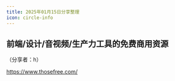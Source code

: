 ```yaml
---
title: 2025年01月15日分享整理
icon: circle-info
---
```


## 前端/设计/音视频/生产力工具的免费商用资源

（分享者：h）

https://www.thosefree.com/

